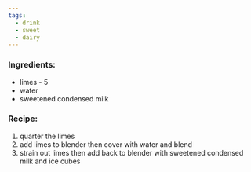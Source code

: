 ```yaml
---
tags:
  - drink
  - sweet
  - dairy
---
```

### Ingredients:
- limes - 5
- water
- sweetened condensed milk

### Recipe:
1. quarter the limes
2. add limes to blender then cover with water and blend
3. strain out limes then add back to blender with sweetened condensed milk and ice cubes